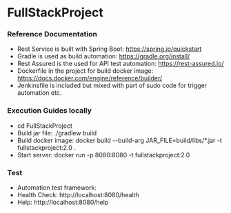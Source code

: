 # FullStackProject

### Reference Documentation

* Rest Service is built with Spring Boot: https://spring.io/quickstart
* Gradle is used as build automation: https://gradle.org/install/
* Rest Assured is the used for API test automation: https://rest-assured.io/
* Dockerfile in the project for build docker image: https://docs.docker.com/engine/reference/builder/
* Jenkinsfile is included but mixed with part of sudo code for trigger automation etc.

### Execution Guides locally

* cd FullStackProject
* Build jar file: ./gradlew build
* Build docker image: docker build --build-arg JAR_FILE=build/libs/*.jar -t fullstackproject:2.0 .
* Start server: docker run -p 8080:8080 -t fullstackproject:2.0

### Test
* Automation test framework: 
* Health Check: http://localhost:8080/health
* Help: http://localhost:8080/help

